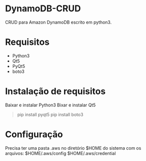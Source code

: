 # DynamoDB-CRUD
CRUD para Amazon DynamoDB escrito em python3.

# Requisitos
- Python3
- Qt5
- PyQt5
- boto3

# Instalação de requisitos
Baixar e instalar Python3
Bixar e instalar Qt5

> pip install pyqt5
> pip install boto3

# Configuração
Precisa ter uma pasta .aws no diretório $HOME do sistema com os arquivos:
$HOME/.aws/config
$HOME/.aws/credential
